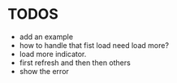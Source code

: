 # TODOS
- add an example
- how to handle that fist load need load more?
- load more indicator.
- first refresh and then then others
- show the error